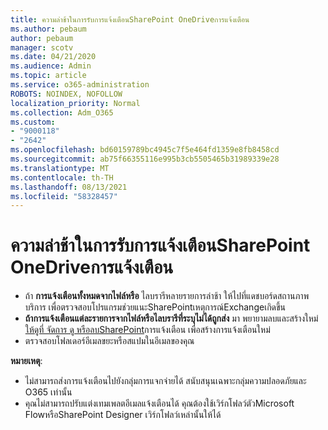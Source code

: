 ```yaml
---
title: ความล่าช้าในการรับการแจ้งเตือนSharePoint OneDriveการแจ้งเตือน
ms.author: pebaum
author: pebaum
manager: scotv
ms.date: 04/21/2020
ms.audience: Admin
ms.topic: article
ms.service: o365-administration
ROBOTS: NOINDEX, NOFOLLOW
localization_priority: Normal
ms.collection: Adm_O365
ms.custom:
- "9000118"
- "2642"
ms.openlocfilehash: bd60159789bc4945c7f5e464fd1359e8fb8458cd
ms.sourcegitcommit: ab75f66355116e995b3cb5505465b31989339e28
ms.translationtype: MT
ms.contentlocale: th-TH
ms.lasthandoff: 08/13/2021
ms.locfileid: "58328457"
---
```

# <a name="delays-in-receiving-sharepoint-and-onedrive-alerts"></a>ความล่าช้าในการรับการแจ้งเตือนSharePoint OneDriveการแจ้งเตือน

- ถ้า **การแจ้งเตือนทั้งหมดจากไฟล์หรือ** ไลบรารีหลายรายการล่าช้า ให้ไปที่แดชบอร์ดสถานภาพบริการ [](https://portal.office.com/adminportal/home?ref=/servicehealth)เพื่อตรวจสอบโปรแกรมช่วยแนะSharePointเหตุการณ์Exchangeเกิดขึ้น
- **ถ้าการแจ้งเตือนแต่ละรายการจากไฟล์หรือไลบรารีที่ระบุไม่ได้ถูกส่ง** มา พยายามลบและสร้างใหม่ [ให้ดูที่ จัดการ ดู หรือลบSharePoint](https://support.microsoft.com/office/99dfb19c-9a90-4a8c-aba1-aa8c8afb0de2)การแจ้งเตือน เพื่อสร้างการแจ้งเตือนใหม่
- ตรวจสอบโฟลเดอร์อีเมลขยะหรือสแปมในอีเมลของคุณ

**หมายเหตุ**:
- ไม่สามารถส่งการแจ้งเตือนไปยังกลุ่มการแจกจ่ายได้ สนับสนุนเฉพาะกลุ่มความปลอดภัยและ O365 เท่านั้น
- คุณไม่สามารถปรับแต่งเทมเพลตอีเมลแจ้งเตือนได้ คุณต้องใช้เวิร์กโฟลว์ตัวMicrosoft FlowหรือSharePoint Designer เวิร์กโฟลว์เหล่านั้นให้ได้
